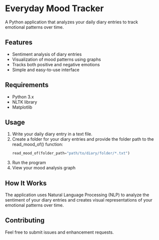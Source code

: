 # Everyday Mood Tracker

A Python application that analyzes your daily diary entries to track emotional patterns over time.

## Features

- Sentiment analysis of diary entries
- Visualization of mood patterns using graphs
- Tracks both positive and negative emotions
- Simple and easy-to-use interface

## Requirements

- Python 3.x
- NLTK library
- Matplotlib

## Usage

1. Write your daily diary entry in a text file.
2. Create a folder for your diary entries and provide the folder path to the read_mood_of() function:
    ```python
    read_mood_of(folder_path="path/to/diary/folder/*.txt")
    ```
2. Run the program
3. View your mood analysis graph

## How It Works

The application uses Natural Language Processing (NLP) to analyze the sentiment of your diary entries and creates visual representations of your emotional patterns over time.

## Contributing

Feel free to submit issues and enhancement requests.
